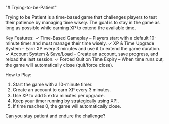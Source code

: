 "# Trying-to-be-Patient" 
                  
  Trying to be Patient is a time-based game that challenges players to test their patience by 
managing time wisely. The goal is to stay in the game as long as possible while earning XP to extend 
the available time.

Key Features: 
✓ Time-Based Gameplay – Players start with a default 10-minute timer and must manage their time wisely. 
✓ XP & Time Upgrade System – Earn XP every 3 minutes and use it to extend the game duration. 
✓ Account System & Save/Load – Create an account, save progress, and reload the last session. 
✓ Forced Quit on Time Expiry – When time runs out, the game will automatically close (quit/force close).

How to Play: 
1. Start the game with a 10-minute timer. 
2. Create an account to earn XP every 3 minutes. 
3. Use XP to add 5 extra minutes per upgrade. 
4. Keep your timer running by strategically using XP!. 
5. If time reaches 0, the game will automatically close.
    
  Can you stay patient and endure the challenge?                     
